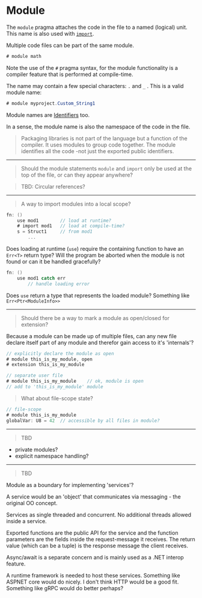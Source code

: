 # Module

The `module` pragma attaches the code in the file to a named (logical) unit. This name is also used with [`import`](import.md).

Multiple code files can be part of the same module.

```C#
# module math
```

Note the use of the `#` pragma syntax, for the module functionality is a compiler feature that is performed at compile-time.

The name may contain a few special characters: `.` and `_` .
This is a valid module name:

```C#
# module myproject.Custom_String1
```

Module names are [Identifiers](../lexical/identifiers.md) too.

In a sense, the module name is also the namespace of the code in the file.

> Packaging libraries is not part of the language but a function of the compiler. It uses modules to group code together. The module identifies all the code -not just the exported public identifiers.

---

> Should the module statements `module` and `import` only be used at the top of the file, or can they appear anywhere?

> TBD: Circular references?

---

> A way to import modules into a local scope?

```csharp
fn: ()
    use mod1        // load at runtime?
    # import mod1   // load at compile-time?
    s = Struct1     // from mod1
        ...
```

Does loading at runtime (`use`) require the containing function to have an `Err<T>` return type? Will the program be aborted when the module is not found or can it be handled gracefully?

```csharp
fn: ()
    use mod1 catch err
        // handle loading error
```

Does `use` return a type that represents the loaded module? Something like `Err<Ptr<ModuleInfo>>`

---

> Should there be a way to mark a module as open/closed for extension?

Because a module can be made up of multiple files, can any new file declare itself part of any module and therefor gain access to it's 'internals'?

```csharp
// explicitly declare the module as open
# module this_is_my_module, open
# extension this_is_my_module

// separate user file
# module this_is_my_module    // ok, module is open
// add to 'this_is_my_module' module
```

> What about file-scope state?

```csharp
// file-scope
# module this_is_my_module
globalVar: U8 = 42  // accessible by all files in module?
```

---

> TBD

- private modules?
- explicit namespace handling?

---

> TBD

Module as a boundary for implementing 'services'?

A service would be an 'object' that communicates via messaging - the original OO concept.

Services as single threaded and concurrent. No additional threads allowed inside a service.

Exported functions are the public API for the service and the function parameters are the fields inside the request-message it receives.
The return value (which can be a tuple) is the response message the client receives.

Async/await is a separate concern and is mainly used as a .NET interop feature.

A runtime framework is needed to host these services. Something like ASPNET core would do nicely. I don't think HTTP would be a good fit. Something like gRPC would do better perhaps?
